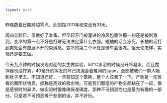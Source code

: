 ```yaml
---
layout: post
---
```

昨晚数着日期跨越零点，此刻距2011年结束还有31天。

周四实验日。虽做好了准备，但早起开门被灌进的冷风包裹住那一刻还是被刺激到。变冷的第一点不好是打球无法决定穿什么衣服。短袖的话会冻死，长袖的话打到爽处会有施展不开的束缚感。变冷的第二个坏处是骑车会很冻。但无论怎样，实验还是要去做。

今天九点钟的时候发现对面的女生做实验，50℃水浴的时候没开冷凝水，而且搅拌器也没拧紧，40毫升的挥发的环己烷混合着难闻的span，全部被我们一群人吸到肚子里去。不知道还好，一旦获知这个噩耗，整个人眩晕了一下。产物是一坨难看的面团状物质，据称是高效的吸水物。可是我们那组的产物全都粘在了一起，像是感冒时的鼻涕。做实验时很难确保准确度，那种不可预测性也是最为有趣的一部分。只是若不可预测等于悲剧的话，并不好玩。
